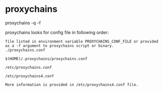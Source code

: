 # proxychains

proxychains -q -f



proxychains looks for config file in following order:

```
file listed in environment variable PROXYCHAINS_CONF_FILE or provided as a -f argument to proxychains script or binary.
./proxychains.conf

$(HOME)/.proxychains/proxychains.conf

/etc/proxychains.conf

/etc/proxychains4.conf

More information is provided in /etc/proxychains4.conf file.
```
